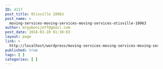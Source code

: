 ```yaml
---
ID: 4117
post_title: Otisville 10963
post_name: >
  moving-services-moving-services-moving-services-otisville-10963
author: mrgabonijeff@gmail.com
post_date: 2018-03-28 01:38:03
layout: page
link: >
  http://localhost/wordpress/moving-services-moving-services-moving-services-otisville-10963/
published: true
tags: [ ]
categories: [ ]
---
```

